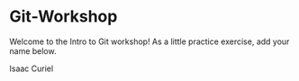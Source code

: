 # Git-Workshop

Welcome to the Intro to Git workshop! As a little practice exercise, add your name below.

<!---Please add your name below--->

Isaac Curiel













